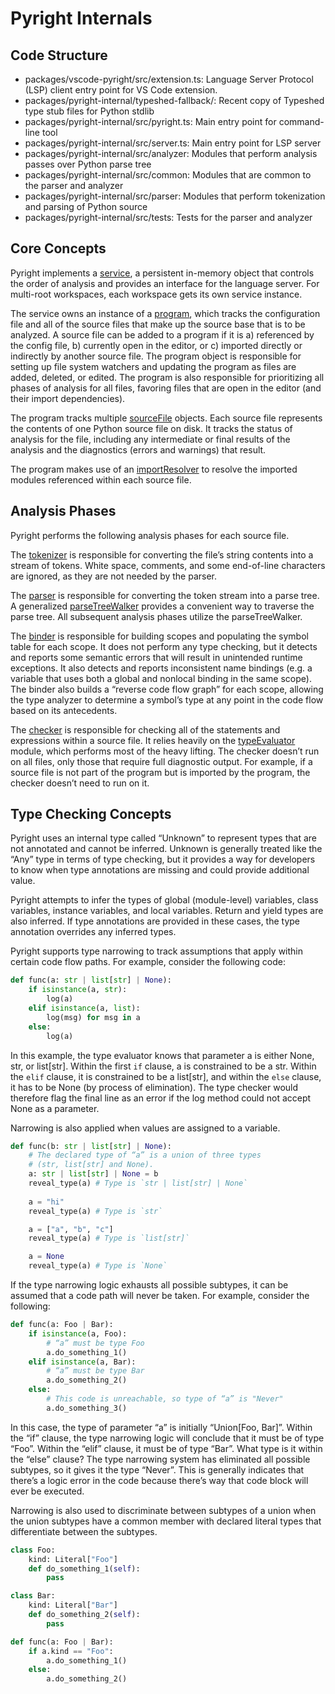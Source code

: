 # Pyright Internals

## Code Structure

* packages/vscode-pyright/src/extension.ts: Language Server Protocol (LSP) client entry point for VS Code extension.
* packages/pyright-internal/typeshed-fallback/: Recent copy of Typeshed type stub files for Python stdlib
* packages/pyright-internal/src/pyright.ts: Main entry point for command-line tool
* packages/pyright-internal/src/server.ts: Main entry point for LSP server
* packages/pyright-internal/src/analyzer: Modules that perform analysis passes over Python parse tree
* packages/pyright-internal/src/common: Modules  that are common to the parser and analyzer
* packages/pyright-internal/src/parser: Modules that perform tokenization and parsing of Python source
* packages/pyright-internal/src/tests: Tests for the parser and analyzer


## Core Concepts

Pyright implements a [service](https://github.com/microsoft/pyright/blob/main/packages/pyright-internal/src/analyzer/service.ts), a persistent in-memory object that controls the order of analysis and provides an interface for the language server. For multi-root workspaces, each workspace gets its own service instance.

The service owns an instance of a [program](https://github.com/microsoft/pyright/blob/main/packages/pyright-internal/src/analyzer/program.ts), which tracks the configuration file and all of the source files that make up the source base that is to be analyzed. A source file can be added to a program if it is a) referenced by the config file, b) currently open in the editor, or c) imported directly or indirectly by another source file. The program object is responsible for setting up file system watchers and updating the program as files are added, deleted, or edited. The program is also responsible for prioritizing all phases of analysis for all files, favoring files that are open in the editor (and their import dependencies).

The program tracks multiple [sourceFile](https://github.com/microsoft/pyright/blob/main/packages/pyright-internal/src/analyzer/sourceFile.ts) objects. Each source file represents the contents of one Python source file on disk. It tracks the status of analysis for the file, including any intermediate or final results of the analysis and the diagnostics (errors and warnings) that result.

The program makes use of an [importResolver](https://github.com/microsoft/pyright/blob/main/packages/pyright-internal/src/analyzer/importResolver.ts) to resolve the imported modules referenced within each source file.


## Analysis Phases

Pyright performs the following analysis phases for each source file.

The [tokenizer](https://github.com/microsoft/pyright/blob/main/packages/pyright-internal/src/parser/tokenizer.ts) is responsible for converting the file’s string contents into a stream of tokens. White space, comments, and some end-of-line characters are ignored, as they are not needed by the parser.

The [parser](https://github.com/microsoft/pyright/blob/main/packages/pyright-internal/src/parser/parser.ts) is responsible for converting the token stream into a parse tree. A generalized [parseTreeWalker](https://github.com/microsoft/pyright/blob/main/packages/pyright-internal/src/analyzer/parseTreeWalker.ts) provides a convenient way to traverse the parse tree. All subsequent analysis phases utilize the parseTreeWalker.

The [binder](https://github.com/microsoft/pyright/blob/main/packages/pyright-internal/src/analyzer/binder.ts) is responsible for building scopes and populating the symbol table for each scope. It does not perform any type checking, but it detects and reports some semantic errors that will result in unintended runtime exceptions. It also detects and reports inconsistent name bindings (e.g. a variable that uses both a global and nonlocal binding in the same scope). The binder also builds a “reverse code flow graph” for each scope, allowing the type analyzer to determine a symbol’s type at any point in the code flow based on its antecedents.

The [checker](https://github.com/microsoft/pyright/blob/main/packages/pyright-internal/src/analyzer/checker.ts) is responsible for checking all of the statements and expressions within a source file. It relies heavily on the [typeEvaluator](https://github.com/microsoft/pyright/blob/main/packages/pyright-internal/src/analyzer/typeEvaluator.ts) module, which performs most of the heavy lifting. The checker doesn’t run on all files, only those that require full diagnostic output. For example, if a source file is not part of the program but is imported by the program, the checker doesn’t need to run on it.

## Type Checking Concepts

Pyright uses an internal type called “Unknown” to represent types that are not annotated and cannot be inferred. Unknown is generally treated like the “Any” type in terms of type checking, but it provides a way for developers to know when type annotations are missing and could provide additional value.

Pyright attempts to infer the types of global (module-level) variables, class variables, instance variables, and local variables. Return and yield types are also inferred. If type annotations are provided in these cases, the type annotation overrides any inferred types.

Pyright supports type narrowing to track assumptions that apply within certain code flow paths. For example, consider the following code:
```python
def func(a: str | list[str] | None):
    if isinstance(a, str):
        log(a)
    elif isinstance(a, list):
        log(msg) for msg in a
    else:
        log(a)
```

In this example, the type evaluator knows that parameter a is either None, str, or list[str]. Within the first `if` clause, a is constrained to be a str. Within the `elif` clause, it is constrained to be a list[str], and within the `else` clause, it has to be None (by process of elimination). The type checker would therefore flag the final line as an error if the log method could not accept None as a parameter.

Narrowing is also applied when values are assigned to a variable.

```python
def func(b: str | list[str] | None):
    # The declared type of “a” is a union of three types
    # (str, list[str] and None).
    a: str | list[str] | None = b
    reveal_type(a) # Type is `str | list[str] | None`
    
    a = "hi"
    reveal_type(a) # Type is `str`

    a = ["a", "b", "c"]
    reveal_type(a) # Type is `list[str]`

    a = None
    reveal_type(a) # Type is `None`
```

If the type narrowing logic exhausts all possible subtypes, it can be assumed that a code path will never be taken. For example, consider the following:

```python
def func(a: Foo | Bar):
    if isinstance(a, Foo):
        # “a” must be type Foo
        a.do_something_1()
    elif isinstance(a, Bar):
        # “a” must be type Bar
        a.do_something_2()
    else:
        # This code is unreachable, so type of “a” is "Never"
        a.do_something_3()
```

In this case, the type of parameter “a” is initially “Union[Foo, Bar]”. Within the “if” clause, the type narrowing logic will conclude that it must be of type “Foo”. Within the “elif” clause, it must be of type “Bar”. What type is it within the “else” clause? The type narrowing system has eliminated all possible subtypes, so it gives it the type “Never”. This is generally indicates that there’s a logic error in the code because there’s way that code block will ever be executed.

Narrowing is also used to discriminate between subtypes of a union when the union subtypes have a common member with declared literal types that differentiate between the subtypes.

```python
class Foo:
    kind: Literal["Foo"]
    def do_something_1(self):
        pass

class Bar:
    kind: Literal["Bar"]
    def do_something_2(self):
        pass

def func(a: Foo | Bar):
    if a.kind == "Foo":
        a.do_something_1()
    else:
        a.do_something_2()
```
